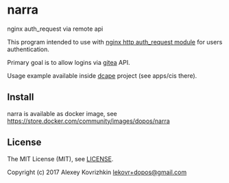 # narra
nginx auth_request via remote api

This program intended to use with [nginx http auth_request module](https://nginx.ru/en/docs/http/ngx_http_auth_request_module.html) for users authentication.

Primary goal is to allow logins via [gitea](https://gitea.io) API.

Usage example available inside [dcape](https://github.com/dopos/dcape) project (see apps/cis there).

## Install

narra is available as docker image, see https://store.docker.com/community/images/dopos/narra

## License

The MIT License (MIT), see [LICENSE](LICENSE).

Copyright (c) 2017 Alexey Kovrizhkin <lekovr+dopos@gmail.com>
